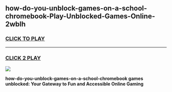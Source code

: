 
## how-do-you-unblock-games-on-a-school-chromebook-Play-Unblocked-Games-Online-2wblh
<h3>
<a href="https://premium76.site?title=how-do-you-unblock-games-on-a-school-chromebook&ref=25A">CLICK TO PLAY</a></h3>
<hr>

<h3>
<a href="https://premium76.site?title=how-do-you-unblock-games-on-a-school-chromebook&ref=25A">CLICK 2 PLAY</a>
  
</h3>

<a href="https://premium76.site?title=how-do-you-unblock-games-on-a-school-chromebook&ref=25A"><img src="https://clearcache.store/games.png"></a>


**how-do-you-unblock-games-on-a-school-chromebook games unblocked: Your Gateway to Fun and Accessible Online Gaming**
